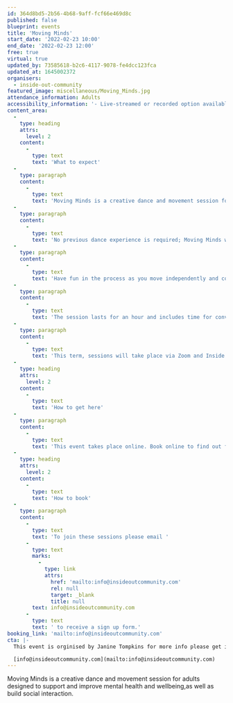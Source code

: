 ```yaml
---
id: 364d8bd5-2b56-4b68-9aff-fcf66e469d8c
published: false
blueprint: events
title: 'Moving Minds'
start_date: '2022-02-23 10:00'
end_date: '2022-02-23 12:00'
free: true
virtual: true
updated_by: 73585618-b2c6-4117-9078-fe4dcc123fca
updated_at: 1645002372
organisers:
  - inside-out-community
featured_image: miscellaneous/Moving_Minds.jpg
attendance_information: Adults
accessibility_information: '- Live-streamed or recorded option available'
content_area:
  -
    type: heading
    attrs:
      level: 2
    content:
      -
        type: text
        text: 'What to expect'
  -
    type: paragraph
    content:
      -
        type: text
        text: 'Moving Minds is a creative dance and movement session for adults designed to support and improve mental health and wellbeing, as well as build social interaction.'
  -
    type: paragraph
    content:
      -
        type: text
        text: 'No previous dance experience is required; Moving Minds welcomes anyone who feels drawn to the idea of creative dance and movement as away of supporting their wellbeing & mental health. A safe and supportive space is created, in which it feels comfortable to explore movement and express yourself with increasing creativity and freedom. '
  -
    type: paragraph
    content:
      -
        type: text
        text: 'Have fun in the process as you move independently and collaborate with others. It is a session in which everything is voluntary, so there is no pressure on anyone to ‘perform’ – the goal is to learn about the art of creative dance while developing movement skills, awareness of good alignment and safe practice, progressing at our own individual pace & physical ability. '
  -
    type: paragraph
    content:
      -
        type: text
        text: 'The session lasts for an hour and includes time for conversation at the beginning and afterwards should you wish to stay online. Dance East and Inside Out Community have worked together over the last year to develop the project, with ongoing discussion and consultation with participants.'
  -
    type: paragraph
    content:
      -
        type: text
        text: 'This term, sessions will take place via Zoom and Inside Out are able to provide support to access the app, should this be required.  Moving Minds take place every Wednesday from 26th January 2022.'
  -
    type: heading
    attrs:
      level: 2
    content:
      -
        type: text
        text: 'How to get here'
  -
    type: paragraph
    content:
      -
        type: text
        text: 'This event takes place online. Book online to find out further details of how to attend, see below for details.'
  -
    type: heading
    attrs:
      level: 2
    content:
      -
        type: text
        text: 'How to book'
  -
    type: paragraph
    content:
      -
        type: text
        text: 'To join these sessions please email '
      -
        type: text
        marks:
          -
            type: link
            attrs:
              href: 'mailto:info@insideoutcommunity.com'
              rel: null
              target: _blank
              title: null
        text: info@insideoutcommunity.com
      -
        type: text
        text: ' to receive a sign up form.'
booking_link: 'mailto:info@insideoutcommunity.com'
cta: |-
  This event is orginised by Janine Tompkins for more info please get in touch via email:

  [info@insideoutcommunity.com](mailto:info@insideoutcommunity.com)
---
```

Moving Minds is a creative dance and movement session for adults designed to support and improve mental health and wellbeing,as well as build social interaction.